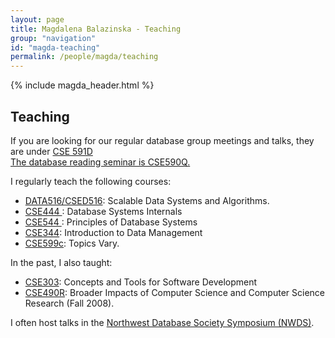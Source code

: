 ```yaml
---
layout: page
title: Magdalena Balazinska - Teaching
group: "navigation"
id: "magda-teaching"
permalink: /people/magda/teaching
---
```


{% include magda_header.html %}

## Teaching

<p>
    If you are looking for our regular database group meetings and talks, they are under <a href="http://www.cs.washington.edu/education/courses/591d/">CSE 591D</a>
    <br> <a href="http://www.cs.washington.edu/education/courses/590q/">The database reading seminar is CSE590Q. </a>
</p>

<p>I regularly teach the following courses:</p>

<ul class='less-compact'>
    <li class="column"><a href="https://courses.cs.washington.edu/courses/csed516/">DATA516/CSED516</a>: Scalable Data Systems and Algorithms.&nbsp;</li>
    <li class="column"><a href="http://www.cs.washington.edu/education/courses/444/">CSE444 </a>: Database Systems Internals </li>
    <li class="column"><a href="http://www.cs.washington.edu/education/courses/544/">CSE544 </a>: Principles of Database Systems</li>
    <li class="column"><a href="http://www.cs.washington.edu/education/courses/344/">CSE344</a>: Introduction to Data Management </li>
    <li class="column"><a href="http://www.cs.washington.edu/education/courses/599c/">CSE599c</a>: Topics Vary.</li>
</ul>

<p>In the past, I also taught:</p>
<ul class='less-compact'>
    <li class="column">
        <a href="http://www.cs.washington.edu/education/courses/303">CSE303</a>:
        Concepts and Tools for Software Development
    </li>
    <li class="column">
        <a href="http://www.cs.washington.edu/education/courses/490r/08au/">CSE490R</a>:
        Broader Impacts of Computer Science and Computer Science Research (Fall 2008).
    </li>
</ul>

<p>I often host talks in the <a href="http://data.cs.washington.edu/nwds/">Northwest Database Society Symposium (NWDS)</a>.</p>
